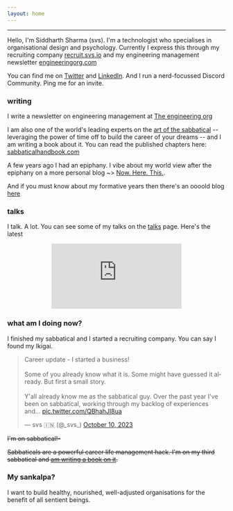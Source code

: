 ```yaml
---
layout: home
---
```


---
Hello, I'm Siddharth Sharma (svs). I'm a technologist who specialises in organisational design and psychology. Currently I express this through my recruiting company [recruit.svs.io](https://recruit.svs.io) and my engineering management newsletter [engineeringorg.com](https://engineeringorg.com)


You can find me on [Twitter](https://twitter.com/_svs_) and [LinkedIn](https://www.linkedin.com/in/siddharth-sharma-7941a611/). And I run a nerd-focussed Discord Community. Ping me for an invite.

### writing

I write a newsletter on engineering management at
[The engineering org](https://engineeringorg.com)

I am also one of the world's leading experts on the [art of the sabbatical](https://sabbaticalhandbook.com) -- leveraging the power of time off to build the career of your dreams -- and I am writing a book about it. You can read the published chapters here: [sabbaticalhandbook.com](https://sabbaticalhandbook.com)

A few years ago I had an epiphany. I vibe about my world view after the epiphany on a more personal blog ~> [Now. Here. This.](https://nowherethis.svs.io).

And if you must know about my formative years then there's an oooold blog [here](https://blog.svs.io)

### talks   
I talk. A lot. You can see some of my talks on the [talks](/talks.html) page. Here's the latest
<center>
<iframe src="https://www.youtube.com/embed/M_vHUl3riKQ" title="YouTube video player" frameborder="0" allow="accelerometer; autoplay; clipboard-write; encrypted-media; gyroscope; picture-in-picture; web-share" allowfullscreen></iframe>
</center>

### what am I doing now?

I finished my sabbatical and I started a recruiting company. You can say I found my Ikigai.
<blockquote class="twitter-tweet"><p lang="en" dir="ltr">Career update - I started a business!<br><br>Some of you already know what it is. Some might have guessed it already. But first a small story.<br><br>Y&#39;all already know me as the sabbatical guy. Over the past year I&#39;ve been on sabbatical, working through my backlog of experiences and… <a href="https://t.co/QBhahJI8ua">pic.twitter.com/QBhahJI8ua</a></p>&mdash; svs 🇮🇳 (@_svs_) <a href="https://twitter.com/_svs_/status/1711691873817944135?ref_src=twsrc%5Etfw">October 10, 2023</a></blockquote> <script async src="https://platform.twitter.com/widgets.js" charset="utf-8"></script>

<s>I'm on sabbatical!-

Sabbaticals are a powerful ~~career~~ life management hack. I'm on my third sabbatical and [am writing a book on it](https://sabbaticalhandbook.com).</s>

### My sankalpa?

I want to build healthy, nourished, well-adjusted organisations for the benefit of all sentient beings.


